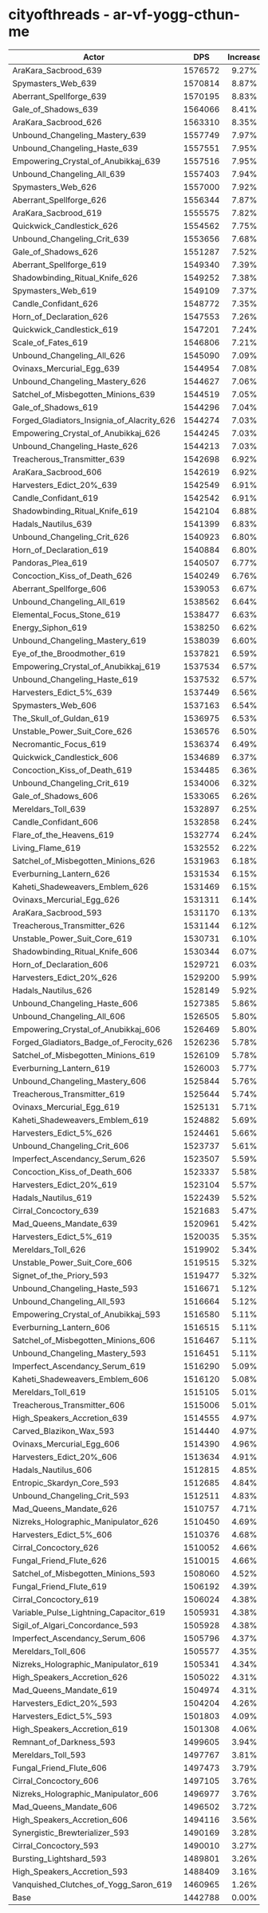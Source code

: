 # cityofthreads - ar-vf-yogg-cthun-me
| Actor | DPS | Increase |
|---|:---:|:---:|
|AraKara_Sacbrood_639|1576572|9.27%|
|Spymasters_Web_639|1570814|8.87%|
|Aberrant_Spellforge_639|1570195|8.83%|
|Gale_of_Shadows_639|1564066|8.41%|
|AraKara_Sacbrood_626|1563310|8.35%|
|Unbound_Changeling_Mastery_639|1557749|7.97%|
|Unbound_Changeling_Haste_639|1557551|7.95%|
|Empowering_Crystal_of_Anubikkaj_639|1557516|7.95%|
|Unbound_Changeling_All_639|1557403|7.94%|
|Spymasters_Web_626|1557000|7.92%|
|Aberrant_Spellforge_626|1556344|7.87%|
|AraKara_Sacbrood_619|1555575|7.82%|
|Quickwick_Candlestick_626|1554562|7.75%|
|Unbound_Changeling_Crit_639|1553656|7.68%|
|Gale_of_Shadows_626|1551287|7.52%|
|Aberrant_Spellforge_619|1549340|7.39%|
|Shadowbinding_Ritual_Knife_626|1549252|7.38%|
|Spymasters_Web_619|1549109|7.37%|
|Candle_Confidant_626|1548772|7.35%|
|Horn_of_Declaration_626|1547553|7.26%|
|Quickwick_Candlestick_619|1547201|7.24%|
|Scale_of_Fates_619|1546806|7.21%|
|Unbound_Changeling_All_626|1545090|7.09%|
|Ovinaxs_Mercurial_Egg_639|1544954|7.08%|
|Unbound_Changeling_Mastery_626|1544627|7.06%|
|Satchel_of_Misbegotten_Minions_639|1544519|7.05%|
|Gale_of_Shadows_619|1544296|7.04%|
|Forged_Gladiators_Insignia_of_Alacrity_626|1544274|7.03%|
|Empowering_Crystal_of_Anubikkaj_626|1544245|7.03%|
|Unbound_Changeling_Haste_626|1544213|7.03%|
|Treacherous_Transmitter_639|1542698|6.92%|
|AraKara_Sacbrood_606|1542619|6.92%|
|Harvesters_Edict_20%_639|1542549|6.91%|
|Candle_Confidant_619|1542542|6.91%|
|Shadowbinding_Ritual_Knife_619|1542104|6.88%|
|Hadals_Nautilus_639|1541399|6.83%|
|Unbound_Changeling_Crit_626|1540923|6.80%|
|Horn_of_Declaration_619|1540884|6.80%|
|Pandoras_Plea_619|1540507|6.77%|
|Concoction_Kiss_of_Death_626|1540249|6.76%|
|Aberrant_Spellforge_606|1539053|6.67%|
|Unbound_Changeling_All_619|1538562|6.64%|
|Elemental_Focus_Stone_619|1538477|6.63%|
|Energy_Siphon_619|1538250|6.62%|
|Unbound_Changeling_Mastery_619|1538039|6.60%|
|Eye_of_the_Broodmother_619|1537821|6.59%|
|Empowering_Crystal_of_Anubikkaj_619|1537534|6.57%|
|Unbound_Changeling_Haste_619|1537532|6.57%|
|Harvesters_Edict_5%_639|1537449|6.56%|
|Spymasters_Web_606|1537163|6.54%|
|The_Skull_of_Guldan_619|1536975|6.53%|
|Unstable_Power_Suit_Core_626|1536576|6.50%|
|Necromantic_Focus_619|1536374|6.49%|
|Quickwick_Candlestick_606|1534689|6.37%|
|Concoction_Kiss_of_Death_619|1534485|6.36%|
|Unbound_Changeling_Crit_619|1534006|6.32%|
|Gale_of_Shadows_606|1533065|6.26%|
|Mereldars_Toll_639|1532897|6.25%|
|Candle_Confidant_606|1532858|6.24%|
|Flare_of_the_Heavens_619|1532774|6.24%|
|Living_Flame_619|1532552|6.22%|
|Satchel_of_Misbegotten_Minions_626|1531963|6.18%|
|Everburning_Lantern_626|1531534|6.15%|
|Kaheti_Shadeweavers_Emblem_626|1531469|6.15%|
|Ovinaxs_Mercurial_Egg_626|1531311|6.14%|
|AraKara_Sacbrood_593|1531170|6.13%|
|Treacherous_Transmitter_626|1531144|6.12%|
|Unstable_Power_Suit_Core_619|1530731|6.10%|
|Shadowbinding_Ritual_Knife_606|1530344|6.07%|
|Horn_of_Declaration_606|1529721|6.03%|
|Harvesters_Edict_20%_626|1529200|5.99%|
|Hadals_Nautilus_626|1528149|5.92%|
|Unbound_Changeling_Haste_606|1527385|5.86%|
|Unbound_Changeling_All_606|1526505|5.80%|
|Empowering_Crystal_of_Anubikkaj_606|1526469|5.80%|
|Forged_Gladiators_Badge_of_Ferocity_626|1526236|5.78%|
|Satchel_of_Misbegotten_Minions_619|1526109|5.78%|
|Everburning_Lantern_619|1526003|5.77%|
|Unbound_Changeling_Mastery_606|1525844|5.76%|
|Treacherous_Transmitter_619|1525644|5.74%|
|Ovinaxs_Mercurial_Egg_619|1525131|5.71%|
|Kaheti_Shadeweavers_Emblem_619|1524882|5.69%|
|Harvesters_Edict_5%_626|1524461|5.66%|
|Unbound_Changeling_Crit_606|1523737|5.61%|
|Imperfect_Ascendancy_Serum_626|1523507|5.59%|
|Concoction_Kiss_of_Death_606|1523337|5.58%|
|Harvesters_Edict_20%_619|1523104|5.57%|
|Hadals_Nautilus_619|1522439|5.52%|
|Cirral_Concoctory_639|1521683|5.47%|
|Mad_Queens_Mandate_639|1520961|5.42%|
|Harvesters_Edict_5%_619|1520035|5.35%|
|Mereldars_Toll_626|1519902|5.34%|
|Unstable_Power_Suit_Core_606|1519515|5.32%|
|Signet_of_the_Priory_593|1519477|5.32%|
|Unbound_Changeling_Haste_593|1516671|5.12%|
|Unbound_Changeling_All_593|1516664|5.12%|
|Empowering_Crystal_of_Anubikkaj_593|1516580|5.11%|
|Everburning_Lantern_606|1516515|5.11%|
|Satchel_of_Misbegotten_Minions_606|1516467|5.11%|
|Unbound_Changeling_Mastery_593|1516451|5.11%|
|Imperfect_Ascendancy_Serum_619|1516290|5.09%|
|Kaheti_Shadeweavers_Emblem_606|1516120|5.08%|
|Mereldars_Toll_619|1515105|5.01%|
|Treacherous_Transmitter_606|1515006|5.01%|
|High_Speakers_Accretion_639|1514555|4.97%|
|Carved_Blazikon_Wax_593|1514440|4.97%|
|Ovinaxs_Mercurial_Egg_606|1514390|4.96%|
|Harvesters_Edict_20%_606|1513634|4.91%|
|Hadals_Nautilus_606|1512815|4.85%|
|Entropic_Skardyn_Core_593|1512685|4.84%|
|Unbound_Changeling_Crit_593|1512511|4.83%|
|Mad_Queens_Mandate_626|1510757|4.71%|
|Nizreks_Holographic_Manipulator_626|1510450|4.69%|
|Harvesters_Edict_5%_606|1510376|4.68%|
|Cirral_Concoctory_626|1510052|4.66%|
|Fungal_Friend_Flute_626|1510015|4.66%|
|Satchel_of_Misbegotten_Minions_593|1508060|4.52%|
|Fungal_Friend_Flute_619|1506192|4.39%|
|Cirral_Concoctory_619|1506024|4.38%|
|Variable_Pulse_Lightning_Capacitor_619|1505931|4.38%|
|Sigil_of_Algari_Concordance_593|1505928|4.38%|
|Imperfect_Ascendancy_Serum_606|1505796|4.37%|
|Mereldars_Toll_606|1505577|4.35%|
|Nizreks_Holographic_Manipulator_619|1505341|4.34%|
|High_Speakers_Accretion_626|1505022|4.31%|
|Mad_Queens_Mandate_619|1504974|4.31%|
|Harvesters_Edict_20%_593|1504204|4.26%|
|Harvesters_Edict_5%_593|1501803|4.09%|
|High_Speakers_Accretion_619|1501308|4.06%|
|Remnant_of_Darkness_593|1499605|3.94%|
|Mereldars_Toll_593|1497767|3.81%|
|Fungal_Friend_Flute_606|1497473|3.79%|
|Cirral_Concoctory_606|1497105|3.76%|
|Nizreks_Holographic_Manipulator_606|1496977|3.76%|
|Mad_Queens_Mandate_606|1496502|3.72%|
|High_Speakers_Accretion_606|1494116|3.56%|
|Synergistic_Brewterializer_593|1490169|3.28%|
|Cirral_Concoctory_593|1490010|3.27%|
|Bursting_Lightshard_593|1489801|3.26%|
|High_Speakers_Accretion_593|1488409|3.16%|
|Vanquished_Clutches_of_Yogg_Saron_619|1460965|1.26%|
|Base|1442788|0.00%|
